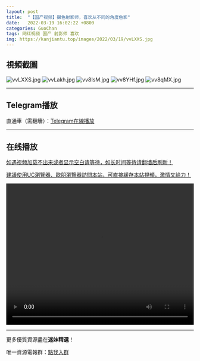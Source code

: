 ```yaml
---
layout: post
title:  "【国产视频】摄色射影师，喜欢从不同的角度色影"
date:   2022-03-19 16:02:22 +0800
categories: GuoChan
tags: 网红视频 国产 射影师 喜欢
img: https://kanjiantu.top/images/2022/03/19/vvLXXS.jpg
---
```



## 視頻截圖

![vvLXXS.jpg](https://kanjiantu.top/images/2022/03/19/vvLXXS.jpg)
![vvLakh.jpg](https://kanjiantu.top/images/2022/03/19/vvLakh.jpg)
![vv8IsM.jpg](https://kanjiantu.top/images/2022/03/19/vv8IsM.jpg)
![vv8YHf.jpg](https://kanjiantu.top/images/2022/03/19/vv8YHf.jpg)
![vv8qMX.jpg](https://kanjiantu.top/images/2022/03/19/vv8qMX.jpg)

* * *
## Telegram播放

直通車（需翻墻）：[Telegram在線播放](https://t.me/mimeijingxuan/246)

* * *
## 在线播放
<u>如遇视频加载不出来或者显示空白请等待，如长时间等待请翻墙后刷新！</u>

<u>建議使用UC瀏覽器、歐朋瀏覽器訪問本站，可直接緩存本站視頻，激情又給力！</u>
<center><video src="https://cdn.publer.io/uploads/videos/62421271db27975e38c8af6d/a8e5840ea4e319f77187576b60e71c53.mp4" width="100%" height="380px" controls="controls"></video></center>

* * *
更多優質資源盡在**迷妹精選**！

唯一資源電報群：[點我入群](https://t.me/mimeijingxuan)


